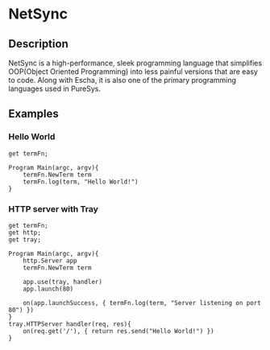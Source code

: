 # NetSync
## Description
NetSync is a high-performance, sleek programming language that simplifies OOP(Object Oriented Programming) into less painful versions that are easy to code. Along with Escha, it is also one of the primary programming languages used in PureSys.
## Examples
### Hello World
```
get termFn;

Program Main(argc, argv){
    termFn.NewTerm term
    termFn.log(term, "Hello World!")
}
```
### HTTP server with Tray
```
get termFn;
get http;
get tray;

Program Main(argc, argv){
    http.Server app
    termFn.NewTerm term

    app.use(tray, handler)
    app.launch(80)

    on(app.launchSuccess, { termFn.log(term, "Server listening on port 80") })
}
tray.HTTPServer handler(req, res){
    on(req.get('/'), { return res.send("Hello World!") })
}
```
  
